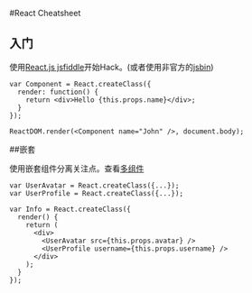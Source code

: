 #React Cheatsheet

## 入门

使用[React.js jsfiddle](http://jsfiddle.net/reactjs/69z2wepo/)开始Hack。(或者使用非官方的[jsbin](http://jsbin.com/yafixat/edit?js,output))

    var Component = React.createClass({
      render: function() {
        return <div>Hello {this.props.name}</div>;
      }
    }); 
    
    ReactDOM.render(<Component name="John" />, document.body);
    
##嵌套

使用嵌套组件分离关注点。查看[多组件](http://facebook.github.io/react/docs/multiple-components.html)

    var UserAvatar = React.createClass({...});
    var UserProfile = React.createClass({...});
    
    var Info = React.createClass({
      render() {
        return (
          <div>
            <UserAvatar src={this.props.avatar} />
            <UserProfile username={this.props.username} />
          </div>
        );
      }
    });
    
